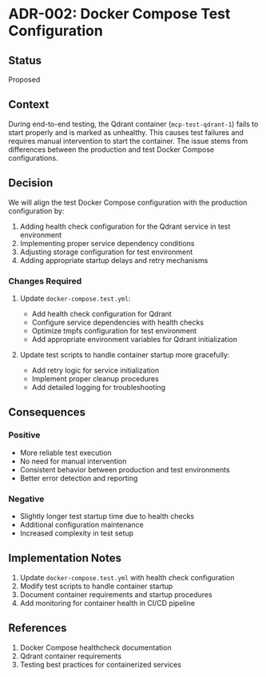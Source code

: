 # ADR-002: Docker Compose Test Configuration

## Status
Proposed

## Context
During end-to-end testing, the Qdrant container (`mcp-test-qdrant-1`) fails to start properly and is marked as unhealthy. This causes test failures and requires manual intervention to start the container. The issue stems from differences between the production and test Docker Compose configurations.

## Decision
We will align the test Docker Compose configuration with the production configuration by:

1. Adding health check configuration for the Qdrant service in test environment
2. Implementing proper service dependency conditions
3. Adjusting storage configuration for test environment
4. Adding appropriate startup delays and retry mechanisms

### Changes Required
1. Update `docker-compose.test.yml`:
   - Add health check configuration for Qdrant
   - Configure service dependencies with health checks
   - Optimize tmpfs configuration for test environment
   - Add appropriate environment variables for Qdrant initialization

2. Update test scripts to handle container startup more gracefully:
   - Add retry logic for service initialization
   - Implement proper cleanup procedures
   - Add detailed logging for troubleshooting

## Consequences

### Positive
- More reliable test execution
- No need for manual intervention
- Consistent behavior between production and test environments
- Better error detection and reporting

### Negative
- Slightly longer test startup time due to health checks
- Additional configuration maintenance
- Increased complexity in test setup

## Implementation Notes
1. Update `docker-compose.test.yml` with health check configuration
2. Modify test scripts to handle container startup
3. Document container requirements and startup procedures
4. Add monitoring for container health in CI/CD pipeline

## References
1. Docker Compose healthcheck documentation
2. Qdrant container requirements
3. Testing best practices for containerized services 